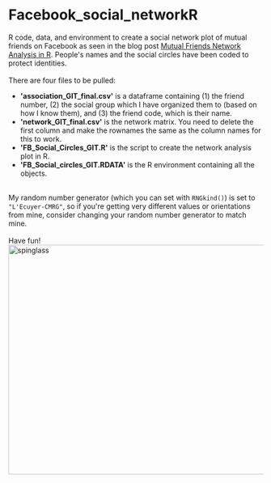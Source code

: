# Facebook_social_networkR
R code, data, and environment to create a social network plot of mutual friends on Facebook as seen in the blog post <a href="https://seaturtlessg.wordpress.com/2019/04/19/mutual-friends-network-analysis-in-r/" target="_blank" rel="noopener">Mutual Friends Network Analysis in R</a>. People's names and the social circles have been coded to protect identities.</br></br>
There are four files to be pulled:
<ul>
  <li><strong>'association_GIT_final.csv'</strong> is a dataframe containing (1) the friend number, (2) the social group which I have organized them to (based on how I know them), and (3) the friend code, which is their name.</li>
  <li><strong>'network_GIT_final.csv'</strong> is the network matrix. You need to delete the first column and make the rownames the same as the column names for this to work.</li>
  <li><strong>'FB_Social_Circles_GIT.R'</strong> is the script to create the network analysis plot in R.</li>
  <li><strong>'FB_Social_circles_GIT.RDATA'</strong> is the R environment containing all the objects.</li>
</ul>
</br>
My random number generator (which you can set with <code>RNGkind()</code>) is set to <code>"L'Ecuyer-CMRG"</code>, so if you're getting very different values or orientations from mine, consider changing your random number generator to match mine.
</br>
</br>
Have fun!
</br>
<img class=" size-full wp-image-356 aligncenter" src="https://seaturtlessg.files.wordpress.com/2019/04/spinglass.jpeg" alt="spinglass" width="884" height="454" />
